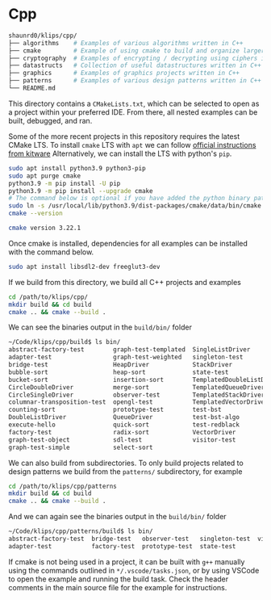 # Cpp

```bash
shaunrd0/klips/cpp/
├── algorithms    # Examples of various algorithms written in C++
├── cmake         # Example of using cmake to build and organize larger projects
├── cryptography  # Examples of encrypting / decrypting using ciphers in C++
├── datastructs   # Collection of useful datastructures written in C++
├── graphics      # Examples of graphics projects written in C++
├── patterns      # Examples of various design patterns written in C++
└── README.md
```

This directory contains a `CMakeLists.txt`, which can be selected to open as a 
project within your preferred IDE. From there, all nested examples can be built,
debugged, and ran.

Some of the more recent projects in this repository requires the latest CMake LTS. 
To install `cmake` LTS with `apt` we can follow [official instructions from kitware](https://apt.kitware.com/)
Alternatively, we can install the LTS with python's `pip`.
```bash
sudo apt install python3.9 python3-pip
sudo apt purge cmake
python3.9 -m pip install -U pip
python3.9 -m pip install --upgrade cmake
# The command below is optional if you have added the python binary path to your PATH environment variable
sudo ln -s /usr/local/lib/python3.9/dist-packages/cmake/data/bin/cmake /usr/bin/
cmake --version

cmake version 3.22.1
```

Once cmake is installed, dependencies for all examples can be installed with the command below.
```bash
sudo apt install libsdl2-dev freeglut3-dev 
```

If we build from this directory, we build all C++ projects and examples
```bash
cd /path/to/klips/cpp/
mkdir build && cd build
cmake .. && cmake --build .
```

We can see the binaries output in the `build/bin/` folder
```bash
~/Code/klips/cpp/build$ ls bin/
abstract-factory-test        graph-test-templated  SingleListDriver
adapter-test                 graph-test-weighted   singleton-test
bridge-test                  HeapDriver            StackDriver
bubble-sort                  heap-sort             state-test
bucket-sort                  insertion-sort        TemplatedDoubleListDriver
CircleDoubleDriver           merge-sort            TemplatedQueueDriver
CircleSingleDriver           observer-test         TemplatedStackDriver
columnar-transposition-test  opengl-test           TemplatedVectorDriver
counting-sort                prototype-test        test-bst
DoubleListDriver             QueueDriver           test-bst-algo
execute-hello                quick-sort            test-redblack
factory-test                 radix-sort            VectorDriver
graph-test-object            sdl-test              visitor-test
graph-test-simple            select-sort
```

We can also build from subdirectories. 
To only build projects related to design patterns we build from the `patterns/` subdirectory, for example
```bash
cd /path/to/klips/cpp/patterns
mkdir build && cd build
cmake .. && cmake --build .
```

And we can again see the binaries output in the `build/bin/` folder
```bash
~/Code/klips/cpp/patterns/build$ ls bin/
abstract-factory-test  bridge-test   observer-test   singleton-test  visitor-test
adapter-test           factory-test  prototype-test  state-test
```

If cmake is not being used in a project, it can be built with `g++` manually using
the commands outlined in `*/.vscode/tasks.json`, or by using VSCode to open the example
and running the build task. 
Check the header comments in the main source file for the example for instructions.
